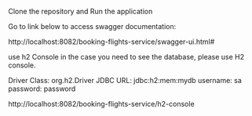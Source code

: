 Clone the repository and Run the application

Go to link below to access swagger documentation:

http://localhost:8082/booking-flights-service/swagger-ui.html#

use h2 Console
in the case you need to see the database, please use H2 console. 

Driver Class: org.h2.Driver
JDBC URL: jdbc:h2:mem:mydb
username: sa
password: password

http://localhost:8082/booking-flights-service/h2-console